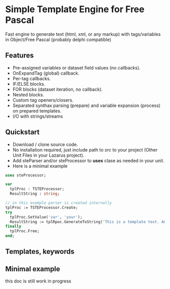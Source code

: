 # Simple Template Engine for Free Pascal

Fast engine to generate text (html, xml, or any markup) with tags/variables in Object/Free Pascal (probably delphi compatible)

## Features

* Pre-assigned variables or dataset field values (no callbacks).
* OnExpandTag (global) callback.
* Per-tag callbacks.
* IF/ELSE blocks.
* FOR blocks (dataset iteration, no callback).
* Nested blocks.
* Custom tag openers/closers.
* Separated synthax parsing (prepare) and variable expansion (process) on prepared templates.
* I/O with strings/streams


## Quickstart

* Download / clone source code.
* No installation required, just include path to *src* to your project (Other Unit Files in your Lazarus project).
* Add steParser and/or steProcessor to **uses** clase as needed in your unit.
* Here is a minimal example
```pascal
uses steProcessor;

var
  tplProc : TSTEProcessor;
  ResultString : string;

// in this example parser is created internally
tplProc := TSTEProcessor.Create;
try
  tplProc.SetValue('var', 'your'); 
  ResultString := tplRpoc.GenerateToString('This is a template text. And here is <?var?> variable');
finally
  tplProc.Free;
end;
```
## Templates, keywords


## Minimal example


this doc is still work in progress
